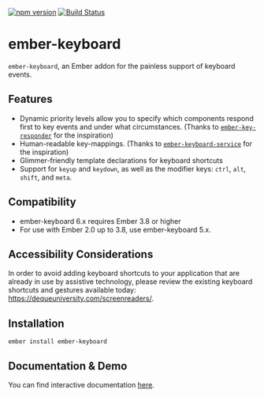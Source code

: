 [![npm version](https://badge.fury.io/js/ember-keyboard.svg)](https://badge.fury.io/js/ember-keyboard)
[![Build Status](https://travis-ci.org/adopted-ember-addons/ember-keyboard.svg?branch=master)](https://travis-ci.org/adopted-ember-addons/ember-keyboard)

# ember-keyboard

`ember-keyboard`, an Ember addon for the painless support of keyboard events.

## Features

* Dynamic priority levels allow you to specify which components respond first to key events and under what circumstances. (Thanks to [`ember-key-responder`](https://github.com/yapplabs/ember-key-responder) for the inspiration)
* Human-readable key-mappings. (Thanks to [`ember-keyboard-service`](https://github.com/Fabriquartz/ember-keyboard-service) for the inspiration)
* Glimmer-friendly template declarations for keyboard shortcuts
* Support for `keyup` and `keydown`, as well as the modifier keys: `ctrl`, `alt`, `shift`, and `meta`.

## Compatibility

* ember-keyboard 6.x requires Ember 3.8 or higher
* For use with Ember 2.0 up to 3.8, use ember-keyboard 5.x.

## Accessibility Considerations
In order to avoid adding keyboard shortcuts to your application that are already in use by assistive technology, please review the existing keyboard shortcuts and gestures available today: https://dequeuniversity.com/screenreaders/.

## Installation

`ember install ember-keyboard`

## Documentation & Demo

You can find interactive documentation [here](http://adopted-ember-addons.github.io/ember-keyboard/).
